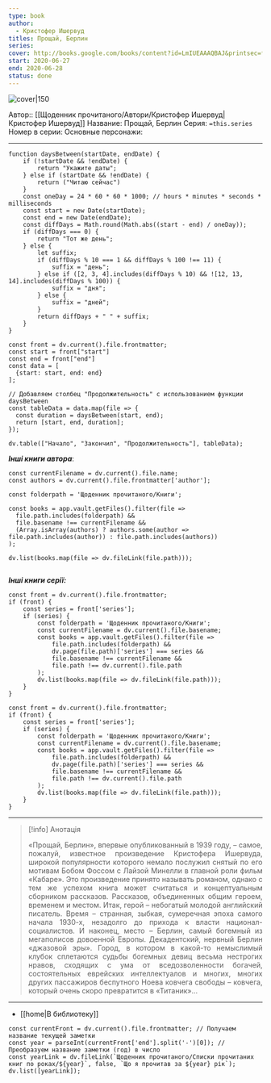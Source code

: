 ```yaml
---
type: book
author:
  - Кристофер Ишервуд
titles: Прощай, Берлин
series:
cover: http://books.google.com/books/content?id=LmIUEAAAQBAJ&printsec=frontcover&img=1&zoom=1&edge=curl&source=gbs_api
start: 2020-06-27
end: 2020-06-28
status: done
---
```

![cover|150](Кристофер%20Ишервуд%20-%20Прощай%20Берлин.jpg)

Автор:: [[Щоденник прочитаного/Автори/Кристофер Ишервуд|Кристофер Ишервуд]]
Название: Прощай, Берлин
Серия:  `=this.series`
Номер в серии:
Основные персонажи:

---
```dataviewjs
function daysBetween(startDate, endDate) {
	if (!startDate && !endDate) { 
		return "Укажите даты"; 
	} else if (startDate && !endDate) {
		return ("Читаю сейчас")
	}
	const oneDay = 24 * 60 * 60 * 1000; // hours * minutes * seconds * milliseconds
	const start = new Date(startDate);
	const end = new Date(endDate);
	const diffDays = Math.round(Math.abs((start - end) / oneDay));
	if (diffDays === 0) {
		return "Тот же день";   
	} else {
		let suffix;     
	    if (diffDays % 10 === 1 && diffDays % 100 !== 11) {
		    suffix = "день";     
	    } else if ([2, 3, 4].includes(diffDays % 10) && ![12, 13, 14].includes(diffDays % 100)) {
			suffix = "дня";     
		} else {       
			suffix = "дней";     
		}          
		return diffDays + " " + suffix;   
	} 
}  

const front = dv.current().file.frontmatter;
const start = front["start"]
const end = front["end"]
const data = [
  {start: start, end: end}
];

// Добавляем столбец "Продолжительность" с использованием функции daysBetween
const tableData = data.map(file => {
  const duration = daysBetween(start, end);
  return [start, end, duration];
});

dv.table(["Начало", "Закончил", "Продолжительность"], tableData);
```
***Інші книги автора***:
```dataviewjs
const currentFilename = dv.current().file.name;
const authors = dv.current().file.frontmatter['author'];

const folderpath = 'Щоденник прочитаного/Книги';

const books = app.vault.getFiles().filter(file =>
  file.path.includes(folderpath) &&
  file.basename !== currentFilename &&
  (Array.isArray(authors) ? authors.some(author => file.path.includes(author)) : file.path.includes(authors))
);

dv.list(books.map(file => dv.fileLink(file.path)));


```
***Інші книги серії:***
```dataviewjs
const front = dv.current().file.frontmatter;
if (front) {
	const series = front['series'];
	if (series) {
		const folderpath = 'Щоденник прочитаного/Книги';
		const currentFilename = dv.current().file.basename;
		const books = app.vault.getFiles().filter(file =>  
			file.path.includes(folderpath) && 
			dv.page(file.path)['series'] === series && 
			file.basename !== currentFilename &&
			file.path !== dv.current().file.path 
		);
		dv.list(books.map(file => dv.fileLink(file.path)));
	}
}

```

```dataviewjs
const front = dv.current().file.frontmatter;
if (front) {
	const series = front['series'];
	if (series) {
		const folderpath = 'Щоденник прочитаного/Книги';
		const currentFilename = dv.current().file.basename;
		const books = app.vault.getFiles().filter(file =>  
			file.path.includes(folderpath) && 
			dv.page(file.path)['series'] === series && 
			file.basename !== currentFilename &&
			file.path !== dv.current().file.path 
		);
		dv.list(books.map(file => dv.fileLink(file.path)));
	}
}

```

---
>[!info] Анотація
><p align="justify">«Прощай, Берлин», впервые опубликованный в 1939 году, – самое, пожалуй, известное произведение Кристофера Ишервуда, широкой популярности которого немало послужил снятый по его мотивам Бобом Фоссом с Лайзой Минелли в главной роли фильм «Кабаре». Это произведение принято называть романом, однако с тем же успехом книга может считаться и концептуальным сборником рассказов. Рассказов, объединенных общим героем, временем и местом. Итак, герой – небогатый молодой английский писатель. Время – странная, зыбкая, сумеречная эпоха самого начала 1930-х, незадолго до прихода к власти национал-социалистов. И наконец, место – Берлин, самый богемный из мегаполисов довоенной Европы. Декадентский, нервный Берлин «джазовой эры». Город, в котором в какой-то немыслимый клубок сплетаются судьбы богемных девиц весьма нестрогих нравов, сходящих с ума от вседозволенности богачей, состоятельных еврейских интеллектуалов и многих, многих других пассажиров беспутного Ноева ковчега свободы – ковчега, который очень скоро превратится в «Титаник»...</p>

___
- [[home|В библиотеку]]
```dataviewjs
const currentFront = dv.current().file.frontmatter; // Получаем название текущей заметки
const year = parseInt(currentFront['end'].split('-')[0]); // Преобразуем название заметки (год) в число
const yearLink = dv.fileLink(`Щоденник прочитаного/Списки прочитаних книг по роках/${year}`, false, `Що я прочитав за ${year} рік`);
dv.list([yearLink]);
```